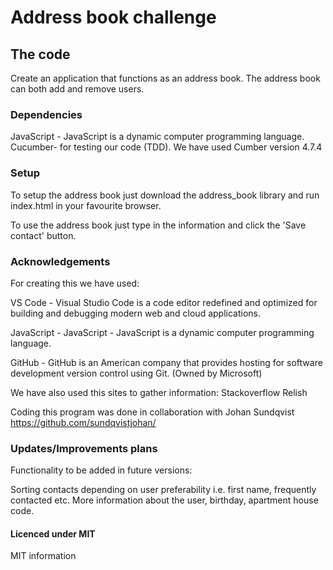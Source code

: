 # Address book challenge
## The code
Create an application that functions as an address book.
The address book can both add and remove users.

### Dependencies
JavaScript - JavaScript is a dynamic computer programming language.
Cucumber- for testing our code (TDD). We have used Cumber version 4.7.4

### Setup
To setup the address book just download the address_book library and run
index.html in your favourite browser.

To use the address book just type in the information and click the 'Save contact' button.

### Acknowledgements
For creating this we have used:

VS Code - Visual Studio Code is a code editor redefined and optimized for building and debugging modern web and cloud applications.

JavaScript - JavaScript - JavaScript is a dynamic computer programming language.

GitHub - GitHub is an American company that provides hosting for software development version control using Git. (Owned by Microsoft)

We have also used this sites to gather information:
Stackoverflow
Relish

Coding this program was done in collaboration with Johan Sundqvist https://github.com/sundqvistjohan/ 

### Updates/Improvements plans
Functionality to be added in future versions:

Sorting contacts depending on user preferability i.e. first name, frequently contacted etc.
More information about the user, birthday, apartment house code.

#### Licenced under MIT

MIT information